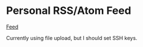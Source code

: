 # Personal RSS/Atom Feed

[Feed](ajc.sites.pomona.edu/feed/index.php)

Currently using file upload, but I should set SSH keys.
